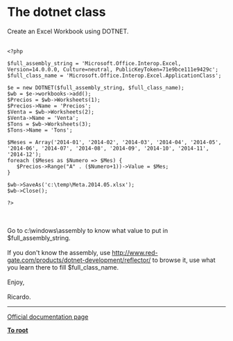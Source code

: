 # The dotnet class



Create an Excel Workbook using DOTNET.<br><br>

```
<?php

$full_assembly_string = 'Microsoft.Office.Interop.Excel, Version=14.0.0.0, Culture=neutral, PublicKeyToken=71e9bce111e9429c';
$full_class_name = 'Microsoft.Office.Interop.Excel.ApplicationClass';

$e = new DOTNET($full_assembly_string, $full_class_name);
$wb = $e->workbooks->add();
$Precios = $wb->Worksheets(1);
$Precios->Name = 'Precios';
$Venta = $wb->Worksheets(2);
$Venta->Name = 'Venta';
$Tons = $wb->Worksheets(3);
$Tons->Name = 'Tons';

$Meses = Array('2014-01', '2014-02', '2014-03', '2014-04', '2014-05', '2014-06', '2014-07', '2014-08', '2014-09', '2014-10', '2014-11', '2014-12');
foreach ($Meses as $Numero => $Mes) {
   $Precios->Range("A" . ($Numero+1))->Value = $Mes;
}

$wb->SaveAs('c:\temp\Meta.2014.05.xlsx');
$wb->Close();

?>
```
<br><br>Go to c:\windows\assembly to know what value to put in $full_assembly_string.<br><br>If you don&apos;t know the assembly, use http://www.red-gate.com/products/dotnet-development/reflector/ to browse it, use what you learn there to fill $full_class_name.<br><br>Enjoy,<br><br>Ricardo.  

---

[Official documentation page](https://www.php.net/manual/en/class.dotnet.php)

**[To root](/README.md)**